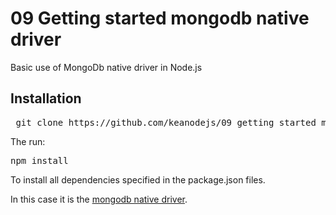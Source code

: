 # 09 Getting started mongodb native driver
Basic use of MongoDb native driver in Node.js

## Installation

<pre> git clone https://github.com/keanodejs/09_getting_started_mongodb_native_driver.git </pre>
 
The run:

<pre>npm install</pre>

To install all dependencies specified in the package.json files.

In this case it is the [mongodb native driver](https://www.npmjs.com/package/mongodb).


